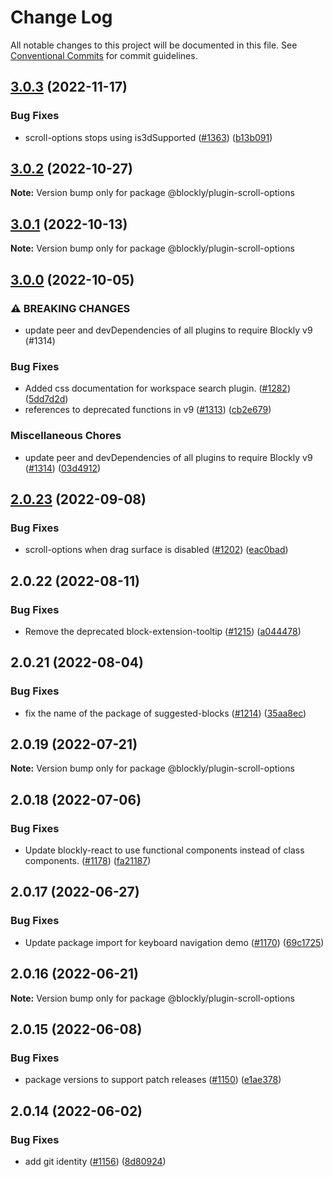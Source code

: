 # Change Log

All notable changes to this project will be documented in this file.
See [Conventional Commits](https://conventionalcommits.org) for commit guidelines.

## [3.0.3](https://github.com/google/blockly-samples/compare/@blockly/plugin-scroll-options@3.0.2...@blockly/plugin-scroll-options@3.0.3) (2022-11-17)


### Bug Fixes

* scroll-options stops using is3dSupported ([#1363](https://github.com/google/blockly-samples/issues/1363)) ([b13b091](https://github.com/google/blockly-samples/commit/b13b0918fc2994e68d05c5e434a5151efe765d77))



## [3.0.2](https://github.com/google/blockly-samples/compare/@blockly/plugin-scroll-options@3.0.1...@blockly/plugin-scroll-options@3.0.2) (2022-10-27)

**Note:** Version bump only for package @blockly/plugin-scroll-options





## [3.0.1](https://github.com/google/blockly-samples/compare/@blockly/plugin-scroll-options@3.0.0...@blockly/plugin-scroll-options@3.0.1) (2022-10-13)

**Note:** Version bump only for package @blockly/plugin-scroll-options





## [3.0.0](https://github.com/google/blockly-samples/compare/@blockly/plugin-scroll-options@2.0.23...@blockly/plugin-scroll-options@3.0.0) (2022-10-05)


### ⚠ BREAKING CHANGES

* update peer and devDependencies of all plugins to require Blockly v9 (#1314)

### Bug Fixes

* Added css documentation for workspace search plugin. ([#1282](https://github.com/google/blockly-samples/issues/1282)) ([5dd7d2d](https://github.com/google/blockly-samples/commit/5dd7d2d2bed3d1e4920e27b795a06fff08e85297))
* references to deprecated functions in v9 ([#1313](https://github.com/google/blockly-samples/issues/1313)) ([cb2e679](https://github.com/google/blockly-samples/commit/cb2e67987e0b62a77c26adc660cc6ade1ba67954))


### Miscellaneous Chores

* update peer and devDependencies of all plugins to require Blockly v9 ([#1314](https://github.com/google/blockly-samples/issues/1314)) ([03d4912](https://github.com/google/blockly-samples/commit/03d4912c42c8de0f30493037ccc28dddaea0f266))



## [2.0.23](https://github.com/google/blockly-samples/compare/@blockly/plugin-scroll-options@2.0.22...@blockly/plugin-scroll-options@2.0.23) (2022-09-08)


### Bug Fixes

* scroll-options when drag surface is disabled ([#1202](https://github.com/google/blockly-samples/issues/1202)) ([eac0bad](https://github.com/google/blockly-samples/commit/eac0badff6311801f3e279f04e80832e93b74132))





## 2.0.22 (2022-08-11)


### Bug Fixes

* Remove the deprecated block-extension-tooltip ([#1215](https://github.com/google/blockly-samples/issues/1215)) ([a044478](https://github.com/google/blockly-samples/commit/a044478c86a73e3065bc866e427f175cbec6fc13))





## 2.0.21 (2022-08-04)


### Bug Fixes

* fix the name of the package of suggested-blocks ([#1214](https://github.com/google/blockly-samples/issues/1214)) ([35aa8ec](https://github.com/google/blockly-samples/commit/35aa8ec73a60a4eb5b1e80cb2fc71dcd83d05e27))





## 2.0.19 (2022-07-21)

**Note:** Version bump only for package @blockly/plugin-scroll-options





## 2.0.18 (2022-07-06)


### Bug Fixes

* Update blockly-react to use functional components instead of class components. ([#1178](https://github.com/google/blockly-samples/issues/1178)) ([fa21187](https://github.com/google/blockly-samples/commit/fa21187cdbe4ec3a5c69f185540dd68a98eb69d7))





## 2.0.17 (2022-06-27)


### Bug Fixes

* Update package import for keyboard navigation demo ([#1170](https://github.com/google/blockly-samples/issues/1170)) ([69c1725](https://github.com/google/blockly-samples/commit/69c1725b775279fcc397dc178935208d5f42b08c))





## 2.0.16 (2022-06-21)

**Note:** Version bump only for package @blockly/plugin-scroll-options





## 2.0.15 (2022-06-08)


### Bug Fixes

* package versions to support patch releases ([#1150](https://github.com/google/blockly-samples/issues/1150)) ([e1ae378](https://github.com/google/blockly-samples/commit/e1ae378d779531621c3d948566257d069002963f))





## 2.0.14 (2022-06-02)


### Bug Fixes

* add git identity ([#1156](https://github.com/google/blockly-samples/issues/1156)) ([8d80924](https://github.com/google/blockly-samples/commit/8d809243b277375beb2ce75d4e157b5e17f78193))
